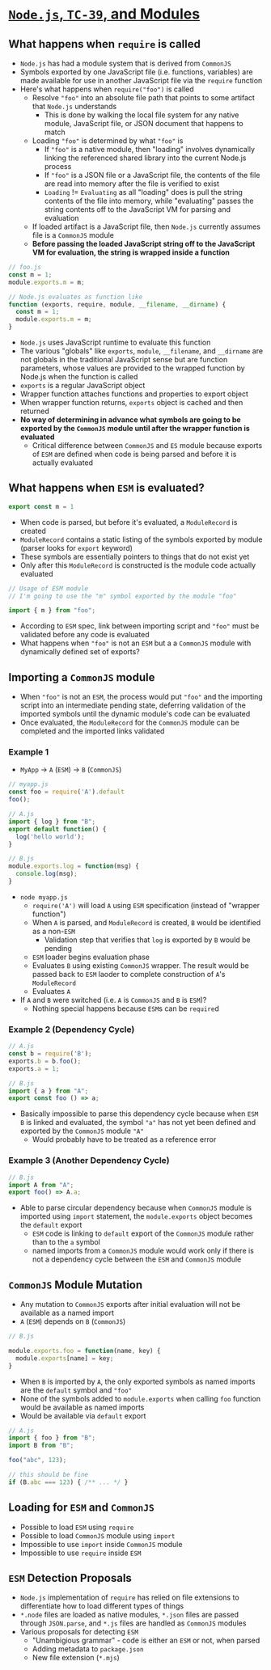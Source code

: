 # [`Node.js`, `TC-39`, and Modules](https://hackernoon.com/node-js-tc-39-and-modules-a1118aecf95e)

## What happens when `require` is called

* `Node.js` has had a module system that is derived from `CommonJS`
* Symbols exported by one JavaScript file (i.e. functions, variables) are made available for use in another JavaScript file via the `require` function
* Here's what happens when `require("foo")` is called
  * Resolve `"foo"` into an absolute file path that points to some artifact that `Node.js` understands
    * This is done by walking the local file system for any native module, JavaScript file, or JSON document that happens to match
  * Loading `"foo"` is determined by what `"foo"` is
    * If `"foo"` is a native module, then "loading" involves dynamically linking the referenced shared library into the current Node.js process
    * If `"foo"` is a JSON file or a JavaScript file, the contents of the file are read into memory after the file is verified to exist
    * `Loading` != `Evaluating` as all "loading" does is pull the string contents of the file into memory, while "evaluating" passes the string contents off to the JavaScript VM for parsing and evaluation
  * If loaded artifact is a JavaScript file, then `Node.js` currently assumes file is a `CommonJS` module
  * **Before passing the loaded JavaScript string off to the JavaScript VM for evaluation, the string is wrapped inside a function**

```javascript
// foo.js
const m = 1;
module.exports.m = m;

// Node.js evaluates as function like
function (exports, require, module, __filename, __dirname) {
  const m = 1;
  module.exports.m = m;
}
```

* `Node.js` uses JavaScript runtime to evaluate this function
* The various "globals" like `exports`, `module`, `__filename`, and `__dirname` are not globals in the traditional JavaScript sense but are function parameters, whose values are provided to the wrapped function by Node.js when the function is called
* `exports` is a regular JavaScript object
* Wrapper function attaches functions and properties to export object
* When wrapper function returns, `exports` object is cached and then returned
* **No way of determining in advance what symbols are going to be exported by the `CommonJS` module until after the wrapper function is evaluated**
  * Critical difference between `CommonJS` and `ES` module because exports of `ESM` are defined when code is being parsed and before it is actually evaluated

## What happens when `ESM` is evaluated?

```javascript
export const m = 1
```

* When code is parsed, but before it's evaluated, a `ModuleRecord` is created
* `ModuleRecord` contains a static listing of the symbols exported by module (parser looks for `export` keyword)
* These symbols are essentially pointers to things that do not exist yet
* Only after this `ModuleRecord` is constructed is the module code actually evaluated

```javascript
// Usage of ESM module
// I'm going to use the "m" symbol exported by the module "foo"

import { m } from "foo";
```

* According to `ESM` spec, link between importing script and `"foo"` must be validated before any code is evaluated
* What happens when `"foo"` is not an `ESM` but a a `CommonJS` module with dynamically defined set of exports?

## Importing a `CommonJS` module

* When `"foo"` is not an `ESM`, the process would put `"foo"` and the importing script into an intermediate pending state, deferring validation of the imported symbols until the dynamic module's code can be evaluated
* Once evaluated, the `ModuleRecord` for the `CommonJS` module can be completed and the imported links validated

### Example 1

* `MyApp` -> `A` (`ESM`) -> `B` (`CommonJS`)

```javascript
// myapp.js
const foo = require('A').default
foo();

// A.js
import { log } from "B";
export default function() {
  log('hello world');
}

// B.js
module.exports.log = function(msg) {
  console.log(msg);
}
```

* `node myapp.js`
  * `require('A')` will load `A` using `ESM` specification (instead of "wrapper function")
  * When `A` is parsed, and `ModuleRecord` is created, `B` would be identified as a non-`ESM`
    * Validation step that verifies that `log` is exported by `B` would be pending
  * `ESM` loader begins evaluation phase
  * Evaluates `B` using existing `CommonJS` wrapper. The result would be passed back to `ESM` laoder to complete construction of `A`'s `ModuleRecord`
  * Evaluates `A`
* If `A` and `B` were switched (i.e. `A` is `CommonJS` and `B` is `ESM`)?
  * Nothing special happens because `ESM`s can be `require`d

### Example 2 (Dependency Cycle)

```javascript
// A.js
const b = require('B');
exports.b = b.foo();
exports.a = 1;

// B.js
import { a } from "A";
export const foo () => a;
```

* Basically impossible to parse this dependency cycle because when `ESM` `B` is linked and evaluated, the symbol `"a"` has not yet been defined and exported by the `CommonJS` module `"A"`
  * Would probably have to be treated as a reference error

### Example 3 (Another Dependency Cycle)

```javascript
// B.js
import A from "A";
export foo() => A.a;
```

* Able to parse circular dependency because when `CommonJS` module is imported using `import` statement, the `module.exports` object becomes the `default` export
  * `ESM` code is linking to `default` export of the `CommonJS` module rather than to the `a` symbol
  * named imports from a `CommonJS` module would work only if there is not a dependency cycle between the `ESM` and `CommonJS` module

## `CommonJS` Module Mutation

* Any mutation to `CommonJS` exports after initial evaluation will not be available as a named import
* `A` (`ESM`) depends on `B` (`CommonJS`)

```javascript
// B.js

module.exports.foo = function(name, key) {
  module.exports[name] = key;
}
```

* When `B` is imported by `A`, the only exported symbols as named imports are the `default` symbol and `"foo"`
* None of the symbols added to `module.exports` when calling `foo` function would be available as named imports
* Would be available via `default` export

```javascript
// A.js
import { foo } from "B";
import B from "B";

foo("abc", 123);

// this should be fine
if (B.abc === 123) { /** ... */ }
```

## Loading for `ESM` and `CommonJS`

* Possible to load `ESM` using `require`
* Possible to load `CommonJS` module using `import`
* Impossible to use `import` inside `CommonJS` module
* Impossible to use `require` inside `ESM`

## `ESM` Detection Proposals

* `Node.js` implementation of `require` has relied on file extensions to differentiate how to load different types of things
* `*.node` files are loaded as native modules, `*.json` files are passed through `JSON.parse`, and `*.js` files are handled as `CommonJS` modules
* Various proposals for detecting `ESM`
  * "Unambigious grammar" - code is either an `ESM` or not, when parsed
  * Adding metadata to `package.json`
  * New file extension (`*.mjs`)

